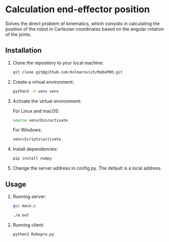 # Сalculation end-effector position

Solves the direct problem of kinematics, which consists in calculating the position of the robot in Cartesian coordinates based on the angular rotation of the joints.

## Installation

1. Clone the repository to your local machine:

    ```bash
    git clone git@github.com:Kolmarovich/RoboPRO.git
    ```

2. Create a virtual environment:

    ```bash
    python3 -m venv venv
    ```

3. Activate the virtual environment:

    For Linux and macOS:

    ```bash
    source venv/bin/activate
    ```

    For Windows:

    ```bash
    venv\Scripts\activate
    ```

4. Install dependencies:

    ```bash
    pip install numpy
   ```

5. Change the server address in config.py. The default is a local address.

## Usage

1. Running server:

    ```bash
    gcc main.c
    ```
    
    ```bash
    ./a.out
    ```

2. Running client:

    ```bash
    python3 Robopro.py
    ```
